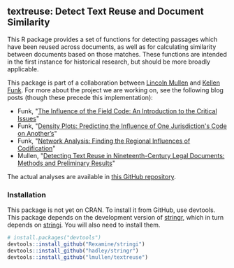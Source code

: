 <!-- README.md is generated from README.Rmd. Please edit that file -->
textreuse: Detect Text Reuse and Document Similarity
----------------------------------------------------

This R package provides a set of functions for detecting passages which have been reused across documents, as well as for calculating similarity between documents based on those matches. These functions are intended in the first instance for historical research, but should be more broadly applicable.

This package is part of a collaboration between [Lincoln Mullen](http://lincolnmullen.com) and [Kellen Funk](http://kellenfunk.org). For more about the project we are working on, see the following blog posts (though these precede this implementation):

-   Funk, "[The Influence of the Field Code: An Introduction to the Critical Issues](http://kellenfunk.org/field-code/the-influence-of-the-field-code-an-introduction/)"
-   Funk, "[Density Plots: Predicting the Influence of One Jurisdiction's Code on Another’s](http://kellenfunk.org/field-code/density-plots/)"
-   Funk, "[Network Analysis: Finding the Regional Influences of Codification](http://kellenfunk.org/field-code/network-analysis/)"
-   Mullen, "[Detecting Text Reuse in Nineteenth-Century Legal Documents: Methods and Preliminary Results](http://lincolnmullen.com/blog/detecting-text-reuse-in-legal-documents/)"

The actual analyses are available in [this GitHub repository](https://github.com/lmullen/civil-procedure-codes).

### Installation

This package is not yet on CRAN. To install it from GitHub, use devtools. This package depends on the development version of [stringr](https://github.com/hadley/stringr), which in turn depends on [stringi](https://github.com/Rexamine/stringi/). You will also need to install them.

``` r
# install.packages("devtools")
devtools::install_github("Rexamine/stringi")
devtools::install_github("hadley/stringr")
devtools::install_github("lmullen/textreuse")
```
